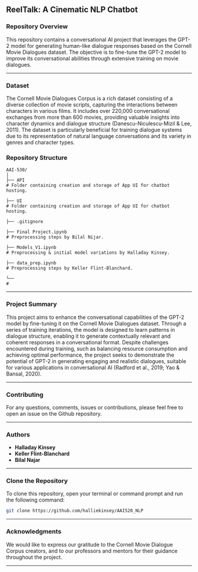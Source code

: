 ## ReelTalk: A Cinematic NLP Chatbot  

### Repository Overview

This repository contains a conversational AI project that leverages the GPT-2 model for generating human-like dialogue responses based on the Cornell Movie Dialogues dataset. 
The objective is to fine-tune the GPT-2 model to improve its conversational abilities through extensive training on movie dialogues. 

---

### Dataset

The Cornell Movie Dialogues Corpus is a rich dataset consisting of a diverse collection of movie scripts, capturing the interactions between characters in various films. 
It includes over 220,000 conversational exchanges from more than 600 movies, providing valuable insights into character dynamics and dialogue structure (Danescu-Niculescu-Mizil & Lee, 2011). 
The dataset is particularly beneficial for training dialogue systems due to its representation of natural language conversations and its variety in genres and character types.

### Repository Structure

```
AAI-530/
│
├── API
# Folder containing creation and storage of App UI for chatbot hosting. 

├── UI
# Folder containing creation and storage of App UI for chatbot hosting. 

├── .gitignore 

├── Final Project.ipynb
# Preprocessing steps by Bilal Nijar. 

├── Models_V1.ipynb
# Preprocessing & initial model variations by Halladay Kinsey. 

├── data_prep.ipynb
# Preprocessing steps by Keller Flint-Blanchard.

└── 
# 

```

---

### Project Summary 

This project aims to enhance the conversational capabilities of the GPT-2 model by fine-tuning it on the Cornell Movie Dialogues dataset. 
Through a series of training iterations, the model is designed to learn patterns in dialogue structure, enabling it to generate contextually relevant and coherent responses in a conversational format. 
Despite challenges encountered during training, such as balancing resource consumption and achieving optimal performance, the project seeks to demonstrate the potential of GPT-2 in generating engaging and realistic dialogues, suitable for various applications in conversational AI (Radford et al., 2019; Yao & Bansal, 2020).

---

### Contributing

For any questions, comments, issues or contributions, please feel free to open an issue on the Github repository. 

---

### Authors

- **Halladay Kinsey**
- **Keller Flint-Blanchard**
- **Bilal Najar**

---

### Clone the Repository

To clone this repository, open your terminal or command prompt and run the following command:

```bash
git clone https://github.com/halliekinsey/AAI520_NLP
```
---

### Acknowledgments

We would like to express our gratitude to the Cornell Movie Dialogue Corpus creators, and to our professors and mentors for their guidance throughout the project.

---

